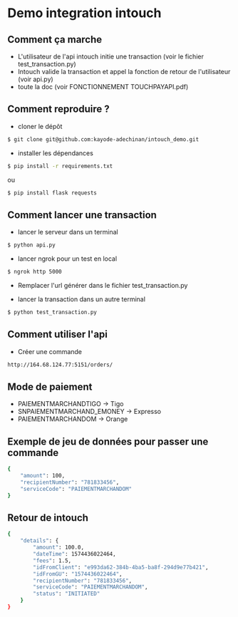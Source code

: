 # Demo integration intouch



## Comment ça marche

* L'utilisateur de l'api intouch initie une transaction (voir le fichier test_transaction.py)
* Intouch valide la transaction et appel la fonction de retour de l'utilisateur (voir api.py)
* toute la doc (voir FONCTIONNEMENT TOUCHPAYAPI.pdf)

## Comment reproduire ?

* cloner le dépôt

```bash
$ git clone git@github.com:kayode-adechinan/intouch_demo.git
```

* installer les dépendances

```bash
$ pip install -r requirements.txt
```

ou

```bash
$ pip install flask requests
```

## Comment lancer une transaction

* lancer le serveur dans un terminal

```bash
$ python api.py
```

* lancer ngrok pour un test en local

```bash
$ ngrok http 5000
```

* Remplacer l'url générer dans le fichier test_transaction.py

* lancer la transaction dans un autre terminal

```bash
$ python test_transaction.py
```

## Comment utiliser l'api

* Créer une commande
```bash
http://164.68.124.77:5151/orders/
```


## Mode de paiement

* PAIEMENTMARCHANDTIGO -> Tigo
* SNPAIEMENTMARCHAND_EMONEY -> Expresso 
* PAIEMENTMARCHANDOM -> Orange

## Exemple de jeu de données pour passer une commande

```bash
{
    "amount": 100,
    "recipientNumber": "781833456",
    "serviceCode": "PAIEMENTMARCHANDOM"  
}
```

## Retour de intouch

```bash
{
    "details": {
        "amount": 100.0,
        "dateTime": 1574436022464,
        "fees": 1.5,
        "idFromClient": "e993da62-384b-4ba5-ba8f-294d9e77b421",
        "idFromGU": "1574436022464",
        "recipientNumber": "781833456",
        "serviceCode": "PAIEMENTMARCHANDOM",
        "status": "INITIATED"
    }
}
```